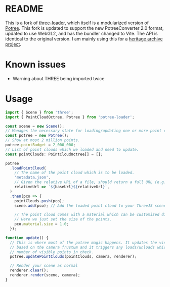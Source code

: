 # README

This is a fork of [three-loader](https://github.com/pnext/three-loader), which itself is a modularized version of [Potree](http://potree.org/). This fork is updated to support the new PotreeConverter 2.0 format, updated to use WebGL2, and has the bundler changed to Vite. The API is identical to the original version. I am mainly using this for a [heritage archive project](https://thelostmetropolis.org).

# Known issues
- Warning about THREE being imported twice

# 

# Usage

```typescript
import { Scene } from 'three';
import { PointCloudOctree, Potree } from 'potree-loader';

const scene = new Scene();
// Manages the necessary state for loading/updating one or more point clouds.
const potree = new Potree();
// Show at most 2 million points.
potree.pointBudget = 2_000_000;
// List of point clouds which we loaded and need to update.
const pointClouds: PointCloudOctree[] = [];

potree
  .loadPointCloud(
    // The name of the point cloud which is to be loaded.
    'metadata.json',
    // Given the relative URL of a file, should return a full URL (e.g. signed).
    relativeUrl => `${baseUrl}${relativeUrl}`,
  )
  .then(pco => {
    pointClouds.push(pco);
    scene.add(pco); // Add the loaded point cloud to your ThreeJS scene.

    // The point cloud comes with a material which can be customized directly.
    // Here we just set the size of the points.
    pco.material.size = 1.0;
  });

function update() {
  // This is where most of the potree magic happens. It updates the visiblily of the octree nodes
  // based on the camera frustum and it triggers any loads/unloads which are necessary to keep the
  // number of visible points in check.
  potree.updatePointClouds(pointClouds, camera, renderer);

  // Render your scene as normal
  renderer.clear();
  renderer.render(scene, camera);
}
```

